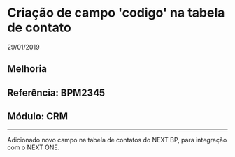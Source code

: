 # Criação de campo 'codigo' na tabela de contato
29/01/2019
## Melhoria
## Referência: BPM2345
## Módulo: CRM
***

Adicionado novo campo na tabela de contatos do NEXT BP, para integração com o NEXT ONE.